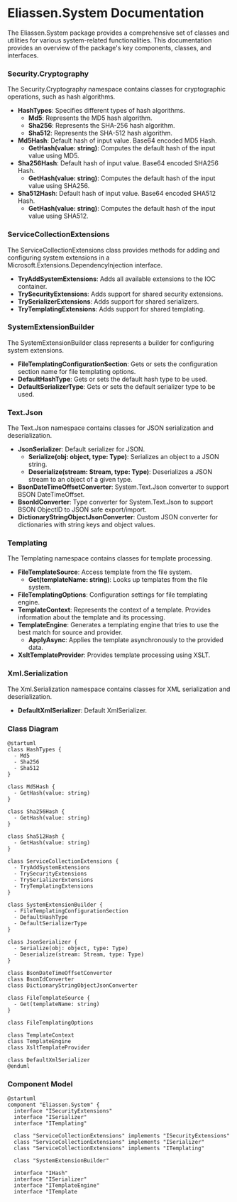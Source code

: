 # Eliassen.System Documentation

The Eliassen.System package provides a comprehensive set of classes and utilities for various system-related functionalities. This documentation provides an overview of the package's key components, classes, and interfaces.

### Security.Cryptography

The Security.Cryptography namespace contains classes for cryptographic operations, such as hash algorithms.

* **HashTypes**: Specifies different types of hash algorithms.
	+ **Md5**: Represents the MD5 hash algorithm.
	+ **Sha256**: Represents the SHA-256 hash algorithm.
	+ **Sha512**: Represents the SHA-512 hash algorithm.
* **Md5Hash**: Default hash of input value. Base64 encoded MD5 Hash.
	+ **GetHash(value: string)**: Computes the default hash of the input value using MD5.
* **Sha256Hash**: Default hash of input value. Base64 encoded SHA256 Hash.
	+ **GetHash(value: string)**: Computes the default hash of the input value using SHA256.
* **Sha512Hash**: Default hash of input value. Base64 encoded SHA512 Hash.
	+ **GetHash(value: string)**: Computes the default hash of the input value using SHA512.

### ServiceCollectionExtensions

The ServiceCollectionExtensions class provides methods for adding and configuring system extensions in a Microsoft.Extensions.DependencyInjection interface.

* **TryAddSystemExtensions**: Adds all available extensions to the IOC container.
* **TrySecurityExtensions**: Adds support for shared security extensions.
* **TrySerializerExtensions**: Adds support for shared serializers.
* **TryTemplatingExtensions**: Adds support for shared templating.

### SystemExtensionBuilder

The SystemExtensionBuilder class represents a builder for configuring system extensions.

* **FileTemplatingConfigurationSection**: Gets or sets the configuration section name for file templating options.
* **DefaultHashType**: Gets or sets the default hash type to be used.
* **DefaultSerializerType**: Gets or sets the default serializer type to be used.

### Text.Json

The Text.Json namespace contains classes for JSON serialization and deserialization.

* **JsonSerializer**: Default serializer for JSON.
	+ **Serialize(obj: object, type: Type)**: Serializes an object to a JSON string.
	+ **Deserialize(stream: Stream, type: Type)**: Deserializes a JSON stream to an object of a given type.
* **BsonDateTimeOffsetConverter**: System.Text.Json converter to support BSON DateTimeOffset.
* **BsonIdConverter**: Type converter for System.Text.Json to support BSON ObjectID to JSON safe export/import.
* **DictionaryStringObjectJsonConverter**: Custom JSON converter for dictionaries with string keys and object values.

### Templating

The Templating namespace contains classes for template processing.

* **FileTemplateSource**: Access template from the file system.
	+ **Get(templateName: string)**: Looks up templates from the file system.
* **FileTemplatingOptions**: Configuration settings for file templating engine.
* **TemplateContext**: Represents the context of a template. Provides information about the template and its processing.
* **TemplateEngine**: Generates a templating engine that tries to use the best match for source and provider.
	+ **ApplyAsync**: Applies the template asynchronously to the provided data.
* **XsltTemplateProvider**: Provides template processing using XSLT.

### Xml.Serialization

The Xml.Serialization namespace contains classes for XML serialization and deserialization.

* **DefaultXmlSerializer**: Default XmlSerializer.

### Class Diagram
```plantuml
@startuml
class HashTypes {
  - Md5
  - Sha256
  - Sha512
}

class Md5Hash {
  - GetHash(value: string)
}

class Sha256Hash {
  - GetHash(value: string)
}

class Sha512Hash {
  - GetHash(value: string)
}

class ServiceCollectionExtensions {
  - TryAddSystemExtensions
  - TrySecurityExtensions
  - TrySerializerExtensions
  - TryTemplatingExtensions
}

class SystemExtensionBuilder {
  - FileTemplatingConfigurationSection
  - DefaultHashType
  - DefaultSerializerType
}

class JsonSerializer {
  - Serialize(obj: object, type: Type)
  - Deserialize(stream: Stream, type: Type)
}

class BsonDateTimeOffsetConverter
class BsonIdConverter
class DictionaryStringObjectJsonConverter

class FileTemplateSource {
  - Get(templateName: string)
}

class FileTemplatingOptions

class TemplateContext
class TemplateEngine
class XsltTemplateProvider

class DefaultXmlSerializer
@enduml
```
### Component Model
```plantuml
@startuml
component "Eliassen.System" {
  interface "ISecurityExtensions"
  interface "ISerializer"
  interface "ITemplating"

  class "ServiceCollectionExtensions" implements "ISecurityExtensions"
  class "ServiceCollectionExtensions" implements "ISerializer"
  class "ServiceCollectionExtensions" implements "ITemplating"

  class "SystemExtensionBuilder"

  interface "IHash"
  interface "ISerializer"
  interface "ITemplateEngine"
  interface "ITemplate
